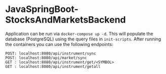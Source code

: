 # JavaSpringBoot-StocksAndMarketsBackend
Application can be run via `docker-compose up -d`. This will populate the database (PostgreSQL) using the query
files in `init-scripts`. After running the containers you can use the following endpoints:

```
POST: localhost:8080/api/instrument/sync
POST: localhost:8080/api/market/sync
GET : localhost:8080/api/instrument/get/<SYMBOL>
GET : localhost:8080/api/instrument/getall
```
